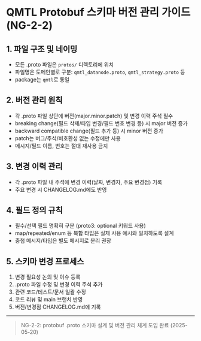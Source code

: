 # QMTL Protobuf 스키마 버전 관리 가이드 (NG-2-2)

## 1. 파일 구조 및 네이밍
- 모든 .proto 파일은 `protos/` 디렉토리에 위치
- 파일명은 도메인별로 구분: `qmtl_datanode.proto`, `qmtl_strategy.proto` 등
- package는 `qmtl`로 통일

## 2. 버전 관리 원칙
- 각 .proto 파일 상단에 버전(major.minor.patch) 및 변경 이력 주석 필수
- breaking change(필드 삭제/타입 변경/필드 번호 변경 등) 시 major 버전 증가
- backward compatible change(필드 추가 등) 시 minor 버전 증가
- patch는 버그/주석/비호환성 없는 수정에만 사용
- 메시지/필드 이름, 번호는 절대 재사용 금지

## 3. 변경 이력 관리
- 각 .proto 파일 내 주석에 변경 이력(날짜, 변경자, 주요 변경점) 기록
- 주요 변경 시 CHANGELOG.md에도 반영

## 4. 필드 정의 규칙
- 필수/선택 필드 명확히 구분 (proto3: optional 키워드 사용)
- map/repeated/enum 등 복합 타입은 실제 사용 예시와 일치하도록 설계
- 중첩 메시지/타입은 별도 메시지로 분리 권장

## 5. 스키마 변경 프로세스
1. 변경 필요성 논의 및 이슈 등록
2. .proto 파일 수정 및 변경 이력 주석 추가
3. 관련 코드/테스트/문서 일괄 수정
4. 코드 리뷰 및 main 브랜치 반영
5. 버전/변경점 CHANGELOG.md에 기록

---

> NG-2-2: protobuf .proto 스키마 설계 및 버전 관리 체계 도입 완료 (2025-05-20)
